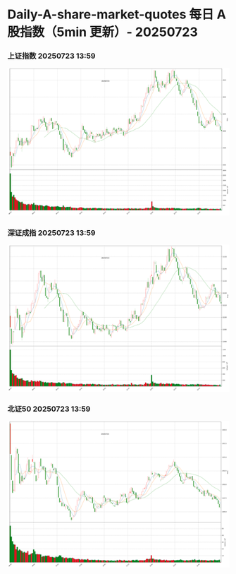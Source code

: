 
# Daily-A-share-market-quotes 每日 A 股指数（5min 更新）- 20250723

### 上证指数 20250723 13:59
![](./fig/2025/7/20250723-sh000001.png)

### 深证成指 20250723 13:59
![](./fig/2025/7/20250723-sz399001.png)

### 北证50 20250723 13:59
![](./fig/2025/7/20250723-bj899050.png)
